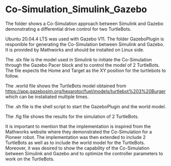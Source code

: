 # Co-Simulation_Simulink_Gazebo
The folder shows a Co-Simulation approach between Simulink and Gazebo demonstrating a differential drive control for two TurtleBots.

Ubuntu 20.04.4 LTS was used with Gazebo V11. The folder GazeboPlugin is responible for generating the Co-Simulation between Simulink and Gazebo. It is provided by Mathworks and should be installed on Linux side.

The .slx file is the model used in Simulink to initiate the Co-Simulation through the Gazebo Pacer block and to control the model of 2 TurtleBots. The file expects the Home and Target as the XY position for the turtlebots to follow. 

The .world file shows the TurtleBots model obtained from https://app.gazebosim.org/hexarotor/fuel/models/turtlebot%203%20Burger which can be instatiated multiple times. 

The .sh file is the shell script to start the GazeboPlugin and the world model.

The .fig file shows the results for the simulation of 2 TurtleBots.

It is important to mention that the implementation is inspired from the Mathworks website where they demonstrated the Co-Simulation for a Pioneer robot. The implementation was then extended to include 2 TurtleBots as well as to include the world model for the TurtleBots. Moreover, it was desired to show the capability of the Co-Simulation between Simulink and Gazebo and to optimize the controller parameters to work on the TurtleBots.
